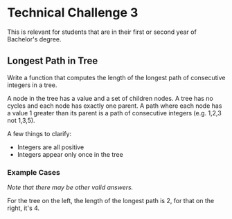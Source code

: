 # Technical Challenge 3
This is relevant for students that are in their first or second year of Bachelor's degree.

## Longest Path in Tree
Write a function that computes the length of the longest path of consecutive integers in a tree. 

A node in the tree has a value and a set of children nodes. A tree has no cycles and each node has exactly one parent. A path where each node has a value 1 greater than its parent is a path of consecutive integers (e.g. 1,2,3 not 1,3,5). 

A few things to clarify:

*   Integers are all positive
*   Integers appear only once in the tree

### Example Cases
_Note that there may be other valid answers._

For the tree on the left, the length of the longest path is 2, for that on the right, it's 4.